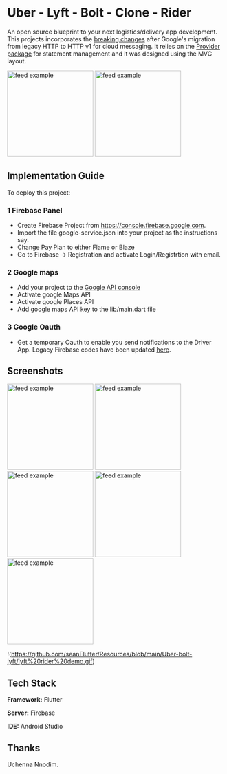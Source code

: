 # Uber - Lyft - Bolt - Clone - Rider

An open source blueprint to your next logistics/delivery app development. This projects incorporates the [breaking changes](https://firebase.google.com/docs/cloud-messaging/migrate-v1) after Google's migration from legacy HTTP to HTTP v1 for cloud messaging.
It relies on the [Provider package](https://pub.dev/packages/provider) for statement management and it was designed using the MVC layout.

<div>
<img src="https://github.com/seanFlutter/Resources/blob/main/Uber-bolt-lyft/bolt%20logo.png" alt="feed example" height="200">
<img src="https://github.com/seanFlutter/Resources/blob/main/Uber-bolt-lyft/uber%20logo.png" alt="feed example" width="200">
</div>


## Implementation Guide

To deploy this project:

### 1 Firebase Panel 
* Create Firebase Project from https://console.firebase.google.com.
* Import the file google-service.json into your project as the instructions say.
* Change Pay Plan to either Flame or Blaze
* Go to Firebase -> Registration and activate Login/Registrtion with email.

### 2 Google maps 
* Add your project to the [Google API console](https://console.cloud.google.com/apis?pli=1) 
* Activate google Maps API 
* Activate google Places API 
* Add google maps API key to the lib/main.dart file 

### 3 Google Oauth
* Get a temporary Oauth to enable you send notifications to the Driver App. Legacy Firebase codes have been updated [here](https://firebase.google.com/docs/cloud-messaging/migrate-v1).

    
## Screenshots

<div>
<img src="https://github.com/seanFlutter/Resources/blob/main/Uber-bolt-lyft/uber%20rider%20login.png" alt="feed example" width="200">
<img src="https://github.com/seanFlutter/Resources/blob/main/Uber-bolt-lyft/rider%20drawer.png" alt="feed example" width="200">
<img src="https://github.com/seanFlutter/Resources/blob/main/Uber-bolt-lyft/rider%20request.png" alt="feed example" width="200">
<img src="https://github.com/seanFlutter/Resources/blob/main/Uber-bolt-lyft/uber%20rider%20request1.png" alt="feed example" width="200">
<img src="https://github.com/seanFlutter/Resources/blob/main/Uber-bolt-lyft/uber%20rider%20request2.png" alt="feed example" width="200">
 
</div>


!(https://github.com/seanFlutter/Resources/blob/main/Uber-bolt-lyft/lyft%20rider%20demo.gif)
  
## Tech Stack

**Framework:** Flutter

**Server:** Firebase

**IDE:** Android Studio

## Thanks

Uchenna Nnodim.

  
